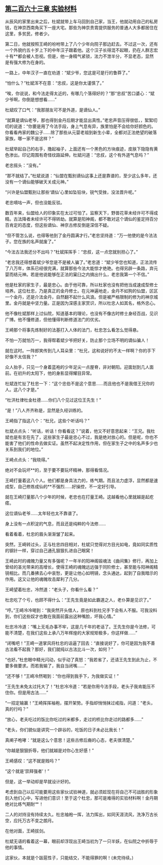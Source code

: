 ## [第二百六十三章 实验材料](https://www.xxbiquge.com/11_11207/8962206.html)


  从辰风的家里出来之后，杜斌就带上车马回到自己家，当王，他就动用自己的私房钱，在神京西南角买下一座大宅。那些为神京贵胄提供服务的普通人大多都居住在这里，多贫民，修者少。

  第二日，他就按照王崎的吩咐带上了八个少年向院子那边赶去。不过这一次，还有一个外貌约五十岁上下的中年汉子跟着他。这个汉子长得混不起眼，扔在人群志宏十有**都会被人忽视。但是，他一身精气紧锁，法力不泄半分，不显老态，显然是有强大修为在身的。

  一路上，中年汉子一直在劝道：“斌少爷，您这是可是行的鲁莽了。”

  “怕什么？”杜斌浑不在意：“忠叔，这是你太谨慎了。”

  “唉，你说说，和今法走得太近的，有哪几个落得好的？”那“忠叔”苦口婆心：“斌少爷啊，你倒是想想看……”

  杜斌叹了口气：“我那朋友可不是外道，是谪仙人。”

  “就算是谪仙老爷，那也得到金丹后期才能显出真性。”老忠声音压得很低，，絮絮叨叨的说道：“你要是用了今法手段，身上气息有异，族里怕是不会给你好颜色的。你看看冉家的魏公子……除了那些从元婴老祖到新生小辈，全都对正法绝望的破落家族，哪一家不是这样？”

  杜斌举起自己的右手，撸起袖子，上面还有一个黑色的方块痕迹，皮肤下隐隐有黄色渗出。印记周围有奇怪纹路延伸。杜斌问道：“忠叔，这个有外道气息吗？”

  老忠摇头：“没有。”

  “那不就结了。”杜斌说道：“仙盟在甄别谪仙这事上还是靠谱的，至少这么多年，还没有一个谪仙能够破天关成元神。”

  “兴许是仙盟甄别让那些‘谪仙’心里如坠铅块，锐气受挫，没法晋升呢。”

  老忠嘀咕一声，但也没能反驳。

  数百年来，仙盟给人的印象实在太过可怕了。监察天下，野兽花草未经许可不得成精。古法降者未经许可不得转劫。就算是阳神阁，都不敢对这个谪仙的鉴定持百分百肯定的态度，但这些谪仙、神京古修反倒是深信不疑。

  “但不管怎么说，也得等他到了金丹圆满才行。”老忠坚持道：“万一他使的是今法法子。您在族的名声就废了。”

  “今法古法我还分不出吗？”杜斌挥挥手：“忠叔，这一点您就别担心了。”

  “老忠我还得想着斌少爷您是不是被人骗了。”老忠道：“斌少爷您也知道，正法流传了八万年，体系已经很完满，就算那些今法大能惊才绝艳。也得另辟一条路，弃元婴而结元神。若是他说能够在正法的窠臼之内搞出什么，老忠我第一个不信。”

  他是杜家的家生子，最是忠心。由于他可靠，所以杜家也没有把他当成速成型修士培养。这位杜忠，乃是真正的金丹修士。在元神遍地走，金丹不如狗的仙盟，区区一个金丹，还是介法金丹，自然翻不起什么风浪。但是被严格限制的修为的神京城里。金丹就是中坚力量。正是因为深感主家赏识，所以杜忠人如其名，格外忠心。

  他不像杜斌那样上过仙院，知道基本的理论，也没有不像古时修士身经百战，见识广博。他不懂修道，但他懂得判断修道法门的优劣。

  王崎那个将事先炼制好的法基打入人体的法门，杜忠怎么看怎么觉得悬。

  不怕一万就怕万一，我得帮着斌少爷把好关，防止那个立场不明的谪仙骗人！

  就在这时。一阵郎笑传到几人耳朵里：“杜兄，这和说好的不太一样啊？你的手下好像不太信我？”

  众人抬手，只见一个身着蓝袍的少年足尖一点屋脊，非对朝阳。迎面划到几人面前。在初升的太阳下，他的身影显得耀目异常。

  杜斌连忙扯了杜忠一下：“这个忠伯不是这个意思……而且他也不是我借王兄你的人。这八个才是。”

  “杜洪杜律杜金杜德……你们八个见过这位王先生！”

  “是！”八人齐齐称是，显然是久经训练的。

  王崎指了指这八个：“杜兄，这些个听话吗？”

  杜斌点点头：“听话，听话！你看看这？”说着，他又不好意思起来：“王兄。我杜斌也是有言在先了，这些家生子最是忠心不过，我是绝对放心的。但是呢，你也不能害了他们的性命去做实证。虽然不起决定性作用，但在家生子之中的名声多少也关系到我们的地位。”

  王崎点点头：“我晓得。”

  绝对不会玩坏**的，至于要不要玩坏精神，那得看情况。

  王崎打量着这八个人。他们都是身具法力的，练气期。而且法力虚浮，显然都是速成型，自己修炼成仙的**不强烈……好操控，不一定好引导。

  就在王崎打量那八个少年的时候，老忠也在打量王崎。这越看他心里就越是起疙瘩。

  这位谪仙老爷……太年轻也太不靠谱了。

  身上没有一点积淀的气息，而且还是纯粹的今法修……

  看着看着，杜忠的眉头渐渐皱了起来。

  突然，王崎转过头，正与杜忠四目相对，杜斌只觉得对方目光如电，竟如同实质性的钢针一样，穿过自己通孔狠狠扎进自己眼窝！

  王崎此时的魂魄力量又有多强呢？一年半的阳神阁锻魂法《曲间集》修行，再加上曾经的圣光带来的高增长，使得王崎的魂魄远远强于同阶修士，甚至能与阳神阁精锐相比。而几番拂去心中哀愁，更是让他心如明镜，念头通达，起到了自我暗示的作用。这又让他的魂魄攻击犀利了几分。

  王崎望着杜忠，冷然道：“老头子，你看什么看？”

  杜忠吃了个亏，也顾不得什么：“王先生竟是如此霸道之人，老仆算是见识了。”

  “哼。”王崎冷冷喝到：“我突然开头借人，原也料到杜兄手下会有人不服。可我没料到，你们这些奴才也敢在我面前露出这种嘴脸，坏我心情。”

  杜忠冷冷道：“嘴上无毛办事不牢，这是几千年的老话了。王先生你是今法修，可能不清楚，在我们这些上承八万年辉煌的大家规矩极多，你这样做……”

  “闭嘴吧！”王崎一道掌风将杜忠的话逼了回去：“直接说好了，你可是因为我不善古法看不起我？那好，我们就纯以古法比斗一次，如何？”

  “也好。”杜忠眼中精光闪动，似乎动了真怒：“我若省了，还请王先生到此为止，不要多做要求。而若我输了，我自当闭嘴……”

  “还不够！”王崎冷然喝到：“你也得到我手下，为我做实证！”

  “王先生未免太过托大了！”杜忠冷冷道：“若是你用今法手段，老头子我肯能压不住你。但是用古法……”

  “一招定输赢！”王崎挥挥袖袍，摆开架势。手指却悄悄抹过戒指，问道：“老头，真的行吗？”

  “放心，老夫吃过的饭比你吃过的米都多，走过的桥比你走过的路都多……”

  “老头，你们貌似是讲究一个辟谷的，吃饭的日子未必比我长！”

  真阐子咆哮：“就是这么个意思！这些古修后裔的心态，老夫很清楚。”

  “你越是狠狠折辱，他们就越是对你心生好感！”

  王崎感叹：“这不就是贱吗？”

  “这个就是‘崇拜强者’！”

  但是，这一举动却是早就设计好的。

  考虑到自己以后可能要用这些家伙试验神道，就必须趁现在将自己不可战胜的形象刻入他们心中，写进他们意识！至于这个杜忠，那可是难得的实验材料啊！金丹期绝对比练气期耐艹！

  二人的对持没有持续太久。杜忠袖袍一挥，法力挥出，如同天涯流风，洗净万古长空，应托万古不变之朗月。

  在他对面，王崎拔剑。

  杜斌无语的看着这一幕，眼前却浮现出王崎当初为了一只半妖，在仙院之中折辱于他的事情。

  这家伙，本就是个跋扈性子，只能结交，不能得罪的啊！(未完待续。)
